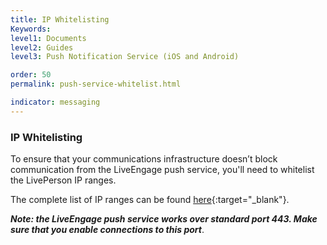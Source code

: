 ```yaml
---
title: IP Whitelisting
Keywords:
level1: Documents
level2: Guides
level3: Push Notification Service (iOS and Android)

order: 50
permalink: push-service-whitelist.html

indicator: messaging
---
```

### IP Whitelisting

To ensure that your communications infrastructure doesn’t block communication from the LiveEngage push service, you'll need to whitelist the LivePerson IP ranges.

The complete list of IP ranges can be found [here](https://liveengage.liveperson.net/a/new/?connectionOpenArticle=configuring-your-firewall){:target="_blank"}.

**_Note: the LiveEngage push service works over standard port 443. Make sure that you enable connections to this port_**.
